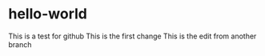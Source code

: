 # hello-world
This is a test for github
This is the first change
This is the edit from another branch
